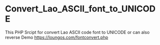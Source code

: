 # Convert_Lao_ASCII_font_to_UNICODE
This PHP Srcipt for convert Lao ASCII code font to UNICODE or can also  reverse 
Demo
https://loungos.com/fontconvert.php
